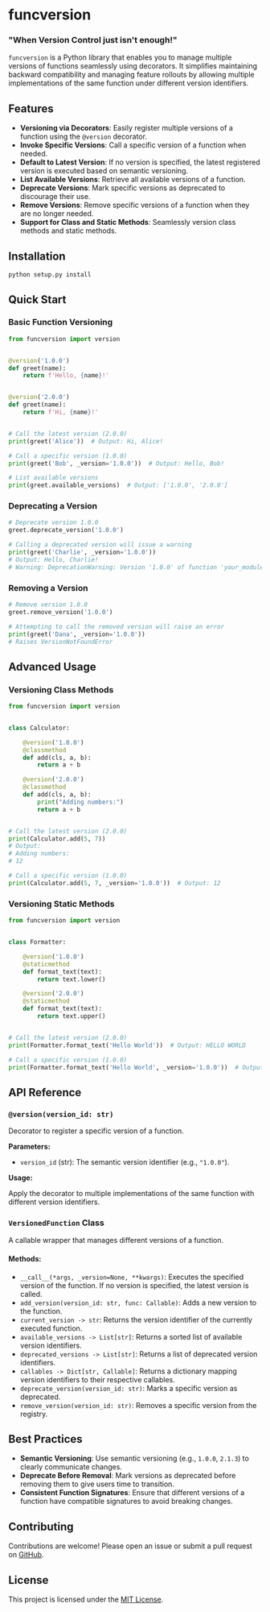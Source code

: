 # funcversion

### "When Version Control just **isn't** enough!"

`funcversion` is a Python library that enables you to manage multiple versions of functions seamlessly using decorators. It simplifies maintaining backward compatibility and managing feature rollouts by allowing multiple implementations of the same function under different version identifiers.

## Features

- **Versioning via Decorators**: Easily register multiple versions of a function using the `@version` decorator.
- **Invoke Specific Versions**: Call a specific version of a function when needed.
- **Default to Latest Version**: If no version is specified, the latest registered version is executed based on semantic versioning.
- **List Available Versions**: Retrieve all available versions of a function.
- **Deprecate Versions**: Mark specific versions as deprecated to discourage their use.
- **Remove Versions**: Remove specific versions of a function when they are no longer needed.
- **Support for Class and Static Methods**: Seamlessly version class methods and static methods.

## Installation

`python setup.py install`

## Quick Start

### Basic Function Versioning

```python
from funcversion import version


@version('1.0.0')
def greet(name):
    return f'Hello, {name}!'


@version('2.0.0')
def greet(name):
    return f'Hi, {name}!'


# Call the latest version (2.0.0)
print(greet('Alice'))  # Output: Hi, Alice!

# Call a specific version (1.0.0)
print(greet('Bob', _version='1.0.0'))  # Output: Hello, Bob!

# List available versions
print(greet.available_versions)  # Output: ['1.0.0', '2.0.0']
```

### Deprecating a Version

```python
# Deprecate version 1.0.0
greet.deprecate_version('1.0.0')

# Calling a deprecated version will issue a warning
print(greet('Charlie', _version='1.0.0'))  
# Output: Hello, Charlie!
# Warning: DeprecationWarning: Version '1.0.0' of function 'your_module.greet' is deprecated.
```

### Removing a Version

```python
# Remove version 1.0.0
greet.remove_version('1.0.0')

# Attempting to call the removed version will raise an error
print(greet('Dana', _version='1.0.0'))  
# Raises VersionNotFoundError
```

## Advanced Usage

### Versioning Class Methods

```python
from funcversion import version


class Calculator:

    @version('1.0.0')
    @classmethod
    def add(cls, a, b):
        return a + b

    @version('2.0.0')
    @classmethod
    def add(cls, a, b):
        print("Adding numbers:")
        return a + b


# Call the latest version (2.0.0)
print(Calculator.add(5, 7))
# Output:
# Adding numbers:
# 12

# Call a specific version (1.0.0)
print(Calculator.add(5, 7, _version='1.0.0'))  # Output: 12
```

### Versioning Static Methods

```python
from funcversion import version


class Formatter:

    @version('1.0.0')
    @staticmethod
    def format_text(text):
        return text.lower()

    @version('2.0.0')
    @staticmethod
    def format_text(text):
        return text.upper()


# Call the latest version (2.0.0)
print(Formatter.format_text('Hello World'))  # Output: HELLO WORLD

# Call a specific version (1.0.0)
print(Formatter.format_text('Hello World', _version='1.0.0'))  # Output: hello world
```

## API Reference

### `@version(version_id: str)`

Decorator to register a specific version of a function.

**Parameters:**

- `version_id` (str): The semantic version identifier (e.g., `"1.0.0"`).

**Usage:**

Apply the decorator to multiple implementations of the same function with different version identifiers.

### `VersionedFunction` Class

A callable wrapper that manages different versions of a function.

#### Methods:

- `__call__(*args, _version=None, **kwargs)`: Executes the specified version of the function. If no version is specified, the latest version is called.
- `add_version(version_id: str, func: Callable)`: Adds a new version to the function.
- `current_version -> str`: Returns the version identifier of the currently executed function.
- `available_versions -> List[str]`: Returns a sorted list of available version identifiers.
- `deprecated_versions -> List[str]`: Returns a list of deprecated version identifiers.
- `callables -> Dict[str, Callable]`: Returns a dictionary mapping version identifiers to their respective callables.
- `deprecate_version(version_id: str)`: Marks a specific version as deprecated.
- `remove_version(version_id: str)`: Removes a specific version from the registry.

## Best Practices

- **Semantic Versioning**: Use semantic versioning (e.g., `1.0.0`, `2.1.3`) to clearly communicate changes.
- **Deprecate Before Removal**: Mark versions as deprecated before removing them to give users time to transition.
- **Consistent Function Signatures**: Ensure that different versions of a function have compatible signatures to avoid breaking changes.

## Contributing

Contributions are welcome! Please open an issue or submit a pull request on [GitHub](https://github.com/pizzaface/funcversion).

## License

This project is licensed under the [MIT License](LICENSE).
